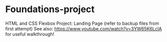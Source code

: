 # Foundations-project

HTML and CSS Flexbox Project: Landing Page 
(refer to backup files from first attempt)
See also: https://www.youtube.com/watch?v=3YW65K6LcIA for useful walkthrough!